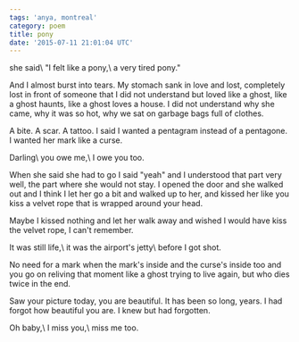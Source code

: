 ```yaml
---
tags: 'anya, montreal'
category: poem
title: pony
date: '2015-07-11 21:01:04 UTC'
---
```


she said\\
"I felt like a pony,\\
a very tired pony."


And I almost burst into tears. My stomach sank in love and lost, completely lost in front of someone that I did not understand but loved like a ghost, like a ghost haunts, like a ghost loves a house. I did not understand why she came, why it was so hot, why we sat on garbage bags full of clothes.


A bite. A scar. A tattoo. I said I wanted a pentagram instead of a pentagone. I wanted her mark like a curse.


Darling\\
you owe me,\\
I owe you too.

When she said she had to go I said "yeah" and I understood that part very well, the part where she would not stay. I opened the door and she walked out and I think I let her go a bit and walked up to her, and kissed her like you kiss a velvet rope that is wrapped around your head.

Maybe I kissed nothing and let her walk away and wished I would have kiss the velvet rope, I can't remember.

It was still life,\\
it was the airport's jetty\\
before I got shot.

No need for a mark when the mark's inside and the curse's inside too and you go on reliving that moment like a ghost trying to live again, but who dies twice in the end.

Saw your picture today, you are beautiful. It has been so long, years. I had forgot how beautiful you are. I knew but had forgotten.

Oh baby,\\
I miss you,\\
miss me too.
